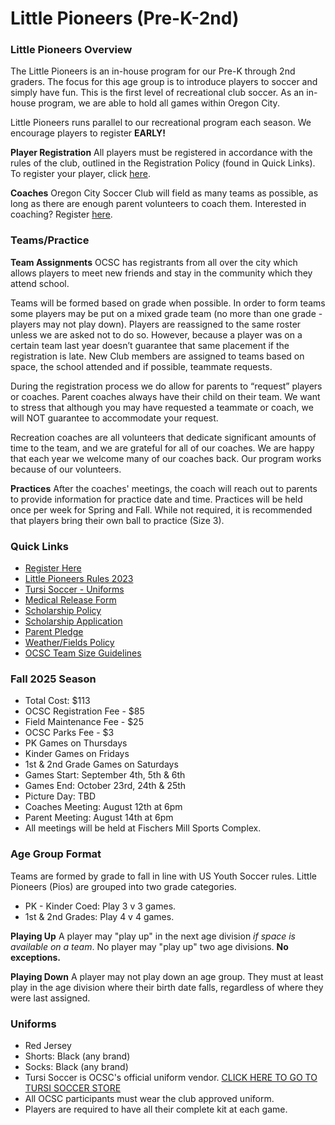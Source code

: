 # Little Pioneers (Pre-K-2nd)

### Little Pioneers Overview
The Little Pioneers is an in-house program for our Pre-K through 2nd graders. The focus for this age group is to introduce players to soccer and simply have fun. This is the first level of recreational club soccer. As an in-house program, we are able to hold all games within Oregon City.

Little Pioneers runs parallel to our recreational program each season. We encourage players to register **EARLY!**

**Player Registration**
All players must be registered in accordance with the rules of the club, outlined in the Registration Policy (found in Quick Links). To register your player, click [here](/Default.aspx?tabid=2105853).

**Coaches**
Oregon City Soccer Club will field as many teams as possible, as long as there are enough parent volunteers to coach them. Interested in coaching? Register [here](/Default.aspx?tabid=2105853).

### Teams/Practice
**Team Assignments**
OCSC has registrants from all over the city which allows players to meet new friends and stay in the community which they attend school.

Teams will be formed based on grade when possible. In order to form teams some players may be put on a mixed grade team (no more than one grade - players may not play down). Players are reassigned to the same roster unless we are asked not to do so. However, because a player was on a certain team last year doesn’t guarantee that same placement if the registration is late. New Club members are assigned to teams based on space, the school attended and if possible, teammate requests.

During the registration process we do allow for parents to “request” players or coaches. Parent coaches always have their child on their team. We want to stress that although you may have requested a teammate or coach, we will NOT guarantee to accommodate your request.

Recreation coaches are all volunteers that dedicate significant amounts of time to the team, and we are grateful for all of our coaches. We are happy that each year we welcome many of our coaches back. Our program works because of our volunteers.

**Practices**
After the coaches' meetings, the coach will reach out to parents to provide information for practice date and time. Practices will be held once per week for Spring and Fall. While not required, it is recommended that players bring their own ball to practice (Size 3).

### Quick Links
- [Register Here](https://www.ocsoccerclub.org/Default.aspx?tabid=2105854&familyid=1576430195886261985&subctl=dashboard)
- [Little Pioneers Rules 2023](https://dt5602vnjxv0c.cloudfront.net/portals/27181/docs/lil%20pioneers%20rules%202023%20.pdf)
- [Tursi Soccer - Uniforms](https://tursissoccer.com/collections/oregon-city-rec)
- [Medical Release Form](/portals/27181/docs/medical_release_form.pdf)
- [Scholarship Policy](/portals/27181/docs/ocsc%20scholarship%20policy.pdf)
- [Scholarship Application](https://docs.google.com/forms/d/e/1FAIpQLSeJfipanPluIgEf2jNCeyUevRSNcWZ_nNXAdNGHQtjsAue8Ig/viewform)
- [Parent Pledge](/portals/27181/docs/ocsc%20parent%20pledge.pdf)
- [Weather/Fields Policy](/portals/27181/docs/ocsc%20weather%20policy.pdf)
- [OCSC Team Size Guidelines](/portals/27181/images/ocsc%20team%20size%20guidelines.jpg)

### Fall 2025 Season
- Total Cost: $113
- OCSC Registration Fee - $85
- Field Maintenance Fee - $25
- OCSC Parks Fee - $3
- PK Games on Thursdays
- Kinder Games on Fridays
- 1st & 2nd Grade Games on Saturdays
- Games Start: September 4th, 5th & 6th
- Games End: October 23rd, 24th & 25th
- Picture Day: TBD
- Coaches Meeting: August 12th at 6pm
- Parent Meeting: August 14th at 6pm
- All meetings will be held at Fischers Mill Sports Complex.

### Age Group Format
Teams are formed by grade to fall in line with US Youth Soccer rules. Little Pioneers (Pios) are grouped into two grade categories.
- PK - Kinder Coed: Play 3 v 3 games.
- 1st & 2nd Grades: Play 4 v 4 games.

**Playing Up**
A player may "play up" in the next age division _if space is available on a team_. No player may "play up" two age divisions. **No exceptions.**

**Playing Down**
A player may not play down an age group. They must at least play in the age division where their birth date falls, regardless of where they were last assigned.

### Uniforms
- Red Jersey
- Shorts: Black (any brand)
- Socks: Black (any brand)
- Tursi Soccer is OCSC's official uniform vendor. [CLICK HERE TO GO TO TURSI SOCCER STORE](https://tursissoccer.com/collections/oregon-city-rec)
- All OCSC participants must wear the club approved uniform.
- Players are required to have all their complete kit at each game.
